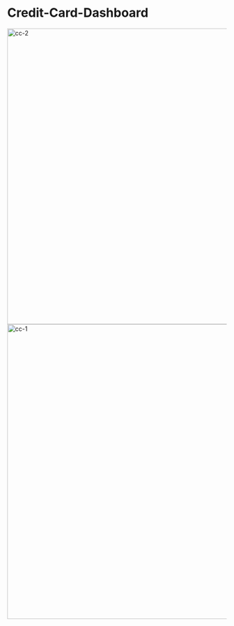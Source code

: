 # Credit-Card-Dashboard

<img width="678" alt="cc-2" src="https://github.com/AAS786/Credit-Card-Dashboard/assets/149858827/85d4f8be-4d0b-44b8-8490-4887cf2b86cb">
<img width="676" alt="cc-1" src="https://github.com/AAS786/Credit-Card-Dashboard/assets/149858827/00b63274-41d6-4a73-861a-22531fa82e9e">
